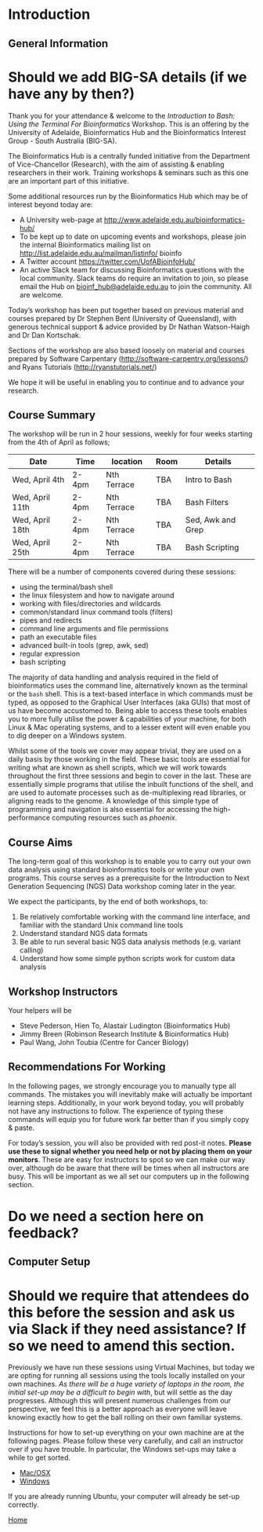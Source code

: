 # Introduction

## General Information
# Should we add BIG-SA details (if we have any by then?)

Thank you for your attendance & welcome to the *Introduction to Bash: Using the Terminal For Bioinformatics* Workshop.
This is an offering by the University of Adelaide, Bioinformatics Hub and the Bioinformatics Interest Group - South Australia (BIG-SA).

The Bioinformatics Hub is a centrally funded initiative from the Department of Vice-Chancellor (Research), with the aim of assisting & enabling researchers in their work.
Training workshops & seminars such as this one are an important part of this initiative.

Some additional resources run by the Bioinformatics Hub which may be of interest beyond today are:

- A University web-page at http://www.adelaide.edu.au/bioinformatics-hub/
- To be kept up to date on upcoming events and workshops, please join the internal Bioinformatics mailing list on http://list.adelaide.edu.au/mailman/listinfo/ bioinfo
- A Twitter account https://twitter.com/UofABioinfoHub/
- An active Slack team for discussing Bioinformatics questions with the local community. Slack teams do require an invitation to join, so please email the Hub on bioinf_hub@adelaide.edu.au to join the community. All are welcome.

Today’s workshop has been put together based on previous material and courses prepared by Dr Stephen Bent (University of Queensland), with generous technical support & advice provided by Dr Nathan Watson-Haigh and Dr Dan Kortschak.

Sections of the workshop are also based loosely on material and courses prepared
by Software Carpentary (http://software-carpentry.org/lessons/) and Ryans Tutorials
(http://ryanstutorials.net/)

We hope it will be useful in enabling you to continue and to advance your research.

## Course Summary

The workshop will be run in 2 hour sessions, weekly for four weeks starting from the 4th of April as follows;

| Date | Time | location | Room | Details |
| ---------- | ---------- | ---------- | ---------- | ---------- |
| Wed, April 4th | 2-4pm | Nth Terrace | TBA | Intro to Bash |
| Wed, April 11th | 2-4pm | Nth Terrace | TBA | Bash Filters |
| Wed, April 18th | 2-4pm | Nth Terrace | TBA | Sed, Awk and Grep |
| Wed, April 25th | 2-4pm | Nth Terrace | TBA | Bash Scripting |

There will be a number of components covered during these sessions:

- using the terminal/bash shell
- the linux filesystem and how to navigate around
- working with files/directories and wildcards
- common/standard linux command tools (filters)
- pipes and redirects
- command line arguments and file permissions
- path an executable files
- advanced built-in tools (grep, awk, sed)
- regular expression
- bash scripting

The majority of data handling and analysis required in the field of bioinformatics uses the command line, alternatively known as the terminal or the `bash` shell.
This is a text-based interface in which commands must be typed, as opposed to the Graphical User Interfaces (aka GUIs) that most of us have become accustomed to.
Being able to access these tools enables you to more fully utilise the power & capabilities of your machine, for both Linux & Mac operating systems, and to a lesser extent will even enable you to dig deeper on a Windows system.

Whilst some of the tools we cover may appear trivial, they are used on a daily basis by those working in the field.
These basic tools are essential for writing what are known as shell scripts, which we will work towards throughout the first three sessions and begin to cover in the last.
These are essentially simple programs that utilise the inbuilt functions of the shell, and are used to automate processes such as de-multiplexing read libraries, or aligning reads to the genome.
A knowledge of this simple type of programming and navigation is also essential for accessing the high-performance computing resources such as *phoenix*.

## Course Aims
The long-term goal of this workshop is to enable you to carry out your own
data analysis using standard bioinformatics tools or write your own programs. This course serves as a prerequisite for the Introduction to Next Generation Sequencing (NGS) Data workshop coming later in the year.

We expect the participants, by the end of both workshops, to:
1. Be relatively comfortable working with the command line interface, and familiar with the standard Unix command line tools
2. Understand standard NGS data formats
3. Be able to run several basic NGS data analysis methods (e.g. variant calling)
4. Understand how some simple python scripts work for custom data analysis

## Workshop Instructors

Your helpers will be

- Steve Pederson, Hien To, Alastair Ludington (Bioinformatics Hub)
- Jimmy Breen (Robinson Research Institute & Bioinformatics Hub)
- Paul Wang, John Toubia (Centre for Cancer Biology)

## Recommendations For Working

In the following pages, we strongly encourage you to manually type all commands.
The mistakes you will inevitably make will actually be important learning steps.
Additionally, in your work beyond today, you will probably not have any instructions to follow.
The experience of typing these commands will equip you for future work far better than if you simply copy & paste.

For today’s session, you will also be provided with red post-it notes.
**Please use these to signal whether you need help or not by placing them on your monitors**.
These are easy for instructors to spot so we can make our way over, although do be aware that there will be times when all instructors are busy.
This will be important as we all set our computers up in the following section.

# Do we need a section here on feedback?

## Computer Setup
# Should we require that attendees do this before the session and ask us via Slack if they need assistance? If so we need to amend this section.

Previously we have run these sessions using Virtual Machines, but today we are opting for running all sessions using the tools locally installed on your own machines.
*As there will be a huge variety of laptops in the room, the initial set-up may be a difficult to begin with*, but will settle as the day progresses.
Although this will present numerous challenges from our perspective, we feel this is a better approach as everyone will leave knowing exactly how to get the ball rolling on their own familiar systems.

Instructions for how to set-up everything on your own machine are at the following pages.
Please follow these very carefully, and call an instructor over if you have trouble.
In particular, the Windows set-ups may take a while to get sorted.

- [Mac/OSX](../install/osxInstall.md)
- [Windows](../install/windowsInstall.md)

If you are already running Ubuntu, your computer will already be set-up correctly.

[Home](../)
